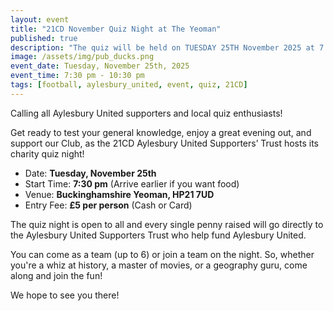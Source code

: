 ```yaml
---
layout: event
title: "21CD November Quiz Night at The Yeoman"
published: true
description: "The quiz will be held on TUESDAY 25TH November 2025 at 7:30 PM"
image: /assets/img/pub_ducks.png
event_date: Tuesday, November 25th, 2025
event_time: 7:30 pm - 10:30 pm
tags: [football, aylesbury_united, event, quiz, 21CD]
---
```

Calling all Aylesbury United supporters and local quiz enthusiasts!

Get ready to test your general knowledge, enjoy a great evening out, and support our Club, as the 21CD Aylesbury United Supporters’ Trust hosts its charity quiz night!

* Date: **Tuesday, November 25th**
* Start Time: **7:30 pm** (Arrive earlier if you want food)
* Venue: **Buckinghamshire Yeoman, HP21 7UD**
* Entry Fee: **£5 per person** (Cash or Card)

The quiz night is open to all and every single penny raised will go directly to the Aylesbury United Supporters Trust who help fund Aylesbury United.

You can come as a team (up to 6) or join a team on the night. So, whether you're a whiz at history, a master of movies, or a geography guru, come along and join the fun!

We hope to see you there!
